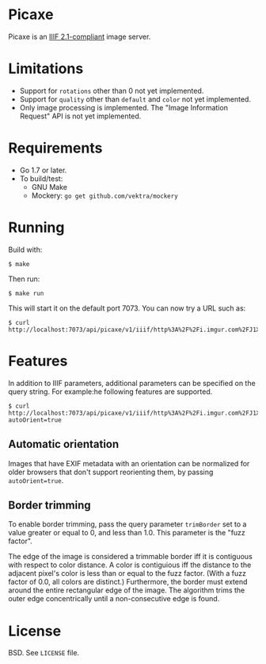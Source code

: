# Picaxe

Picaxe is an [IIIF 2.1-compliant](http://iiif.io/api/image/2.1/) image server.

# Limitations

* Support for `rotations` other than 0 not yet implemented.
* Support for `quality` other than `default` and `color` not yet implemented.
* Only image processing is implemented. The "Image Information Request" API is not yet implemented.

# Requirements

* Go 1.7 or later.
* To build/test:
  * GNU Make
  * Mockery: `go get github.com/vektra/mockery`

# Running

Build with:

```shell
$ make
```

Then run:

```shell
$ make run
```

This will start it on the default port 7073. You can now try a URL such as:

```shell
$ curl http://localhost:7073/api/picaxe/v1/iiif/http%3A%2F%2Fi.imgur.com%2FJ1XaOIa.jpg/full/200,/0/default.png
```

# Features

In addition to IIIF parameters, additional parameters can be specified on the query string. For example:he following features are supported.

```shell
$ curl http://localhost:7073/api/picaxe/v1/iiif/http%3A%2F%2Fi.imgur.com%2FJ1XaOIa.jpg/full/200,/0/default.png?autoOrient=true
```

## Automatic orientation

Images that have EXIF metadata with an orientation can be normalized for older browsers that don't support reorienting them, by passing `autoOrient=true`.

## Border trimming

To enable border trimming, pass the query parameter `trimBorder` set to a value greater or equal to 0, and less than 1.0. This parameter is the "fuzz factor".

The edge of the image is considered a trimmable border iff it is contiguous with respect to color distance. A color is contiguious iff the distance to the adjacent pixel's color is less than or equal to the fuzz factor. (With a fuzz factor of 0.0, all colors are distinct.) Furthermore, the border must extend around the entire rectangular edge of the image. The algorithm trims the outer edge concentrically until a non-consecutive edge is found.

# License

BSD. See `LICENSE` file.
